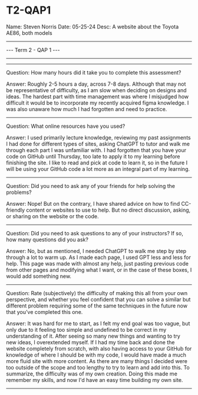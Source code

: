 # T2-QAP1

Name: Steven Norris
Date: 05-25-24
Desc: A website about the Toyota AE86, both models

---

--- Term 2 - QAP 1 ---

---

---

Question:
How many hours did it take you to complete this assessment?

Answer:
Roughly 2-5 hours a day, across 7-8 days. Although that may not be representative of difficulty, as I am slow when deciding on designs and ideas. The hardest part with time management was where I misjudged how difficult it would be to incorporate my recently acquired figma knowledge. I was also unaware how much I had forgotten and need to practice.

---

Question:
What online resources have you used?

Answer:
I used primarily lecture knowledge, reviewing my past assignments I had done for different types of sites, asking ChatGPT to tutor and walk me through each part I was unfamiliar with. I had forgotten that you have your code on GitHub until Thursday, too late to apply it to my learning before finishing the site. I like to read and pick at code to learn it, so in the future I will be using your GitHub code a lot more as an integral part of my learning.

---

Question:
Did you need to ask any of your friends for help solving the problems?

Answer:
Nope! But on the contrary, I have shared advice on how to find CC-friendly content or websites to use to help. But no direct discussion, asking, or sharing on the website or the code.

---

Question:
Did you need to ask questions to any of your instructors? If so, how many questions did you ask?

Answer:
No, but as mentioned, I needed ChatGPT to walk me step by step through a lot to warm up. As I made each page, I used GPT less and less for help. This page was made with almost any help, just pasting previous code from other pages and modifying what I want, or in the case of these boxes, I would add something new.

---

Question:
Rate (subjectively) the difficulty of making this all from your own perspective, and whether you feel confident that you can solve a similar but different problem requiring some of the same techniques in the future now that you’ve completed this one.

Answer:
It was hard for me to start, as I felt my end goal was too vague, but only due to it feeling too simple and undefined to be correct in my understanding of it. After seeing so many new things and wanting to try new ideas, I overextended myself. If I had my time back and done the website completely from scratch, with also having access to your GitHub for knowledge of where I should be with my code, I would have made a much more fluid site with more content. As there are many things I decided were too outside of the scope and too lengthy to try to learn and add into this. To summarize, the difficulty was of my own creation. Doing this made me remember my skills, and now I'd have an easy time building my own site.

---
